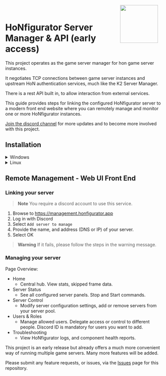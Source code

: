 <img align="right" width="120" height="120" style="margin-top: -15px;margin-right:20px" src="https://i.ibb.co/YdSTNV9/Hon-Figurator-Icon1c.png">

# HoNfigurator Server Manager & API (early access)
This project operates as the game server manager for hon game server instances.

It negotiates TCP connections between game server instances and upstream HoN authentication services, much like the K2 Server Manager.

There is a rest API built in, to allow interaction from external services.

This guide provides steps for linking the configured HoNfigurator server to a modern front end website where you can remotely manage and monitor one or more HoNfigurator instances.

[Join the discord channel](https://discord.gg/BT23GnBKkT) for more updates and to become more involved with this project.

## Installation
<details>
<summary>Windows</summary>

1. Download the self-installer script
    - [All-in-One Installer](https://honfigurator.app/honfigurator-manager-installer.bat)
1. Copy the downloaded file ``honfigurator-manager-installer.bat`` to a location where HoNfigurator should be installed to, such as ``C:\Program Files``.
1. Run ``honfigurator-manager-installer.bat``
1. This should launch an installer like below:
	![image](https://user-images.githubusercontent.com/82205454/187016190-3192a4be-b35f-48ee-992e-819db303a778.png)  
	It may take some time to install Chocolatey.
1. When prompted, you may opt to install a clean HoN client.
	- Answer ``y/n`` to the prompt.
1. When the install is complete, HoNfigurator will open.
1. Enter the first run configuration values. Defaults are provided for guidance.

> **Note** HoN should automatically patch after opening for the first time. 
If there are any issues, [Contact me](https://discordapp.com/users/197967989964800000)

	
</details>

<details>
<summary>Linux</summary>
<installer here>
# Install Server <br>
1. curl https://games.superbjorn.de/install-server.py | sudo python3 -<br>
2. Install Launcher (this repo)

</details>

## Remote Management - Web UI Front End
### Linking your server
> **Note** You require a discord account to use this service.
1. Browse to https://management.honfigurator.app
1. Log in with Discord
1. Select ``Add server to manage``
1. Provide the name, and address (DNS or IP) of your server.
1. Select OK
> **Warning** If it fails, please follow the steps in the warning message. 

### Managing your server
Page Overview:
- Home
  - Central hub. View stats, skipped frame data.
- Server Status
  - See all configured server panels. Stop and Start commands.
- Server Control
  - Modify server configuration settings, add or remove servers from your server pool.
- Users & Roles
  - Manage allowed users. Delegate access or control to different people. Discord ID is mandatory for users you want to add.
- Troubleshooting
  - View HoNfigurator logs, and component health reports.

This project is an early release but already offers a much more convenient way of running multiple game servers. Many more features will be added.
	
Please submit any feature requests, or issues, via the [Issues](https://github.com/frankthetank001/HoNfigurator-Central/issues) page for this repository.
